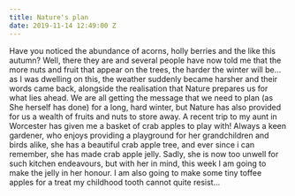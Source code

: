 ```yaml
---
title: Nature's plan
date: 2019-11-14 12:49:00 Z
---
```


Have you noticed the abundance of acorns, holly berries and the like this autumn?  Well, there they are and several people have now told me that the more nuts and fruit that appear on the trees, the harder the winter will be... as I was dwelling on this, the weather suddenly became harsher and their words came back, alongside the realisation that Nature prepares us for what lies ahead.  We are all getting the message that we need to plan (as She herself has done) for a long, hard winter, but Nature has also provided for us a wealth of fruits and nuts to store away.
A recent trip to my aunt in Worcester has given me a basket of crab apples to play with! Always a keen gardener, who enjoys providing a playground for her grandchildren and birds alike, she has a beautiful crab apple tree, and ever since i can remember, she has made crab apple jelly.  Sadly, she is now too unwell for such kitchen endeavours, but with her in mind, this week I am going to make the jelly in her honour. I am also going to make some tiny toffee apples for a treat my childhood tooth cannot quite resist...  